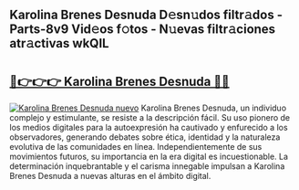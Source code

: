 ## Karolina Brenes Desnuda D𝚎sn𝚞dos filtr𝚊dos - Parts-8v9 Vid𝚎os f𝚘tos - N𝚞evas filtr𝚊ciones atr𝚊ctivas wkQIL

# <h2><a href="http://mb1vbn2.tromn.icu/?c=Karolina+Brenes+Desnuda">🔗👉👉👉 Karolina Brenes Desnuda 🔗🔗</a></h2>

[![Karolina Brenes Desnuda nuevo](https://i.imgur.com/pEAQMta.gif)](http://mb1vbn2.tromn.icu/?c=Karolina+Brenes+Desnuda)
Karolina Brenes Desnuda, un individuo complejo y estimulante, se resiste a la descripción fácil. Su uso pionero de los medios digitales para la autoexpresión ha cautivado y enfurecido a los observadores, generando debates sobre ética, identidad y la naturaleza evolutiva de las comunidades en línea. Independientemente de sus movimientos futuros, su importancia en la era digital es incuestionable. La determinación inquebrantable y el carisma innegable impulsan a Karolina Brenes Desnuda a nuevas alturas en el ámbito digital.
